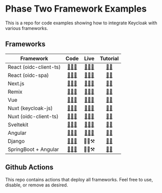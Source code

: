 # Phase Two Framework Examples

This is a repo for code examples showing how to integrate Keycloak with various frameworks.

## Frameworks

| Framework              |                    Code                     |                             Live                             |                                   Tutorial                                    |
| ---------------------- | :-----------------------------------------: | :----------------------------------------------------------: | :---------------------------------------------------------------------------: |
| React (oidc-client-ts) | [🧑‍💻📁](./frameworks/reactjs/oidc-client-ts) |      [👩‍💻🚀](https://phasetwo-react-example.vercel.app)       | [👩‍🏫](https://phasetwo.io/blog/instant-user-managemenet-and-sso-for-reactjs/)  |
| React (oidc-spa)       |    [🧑‍💻📁](./frameworks/reactjs/oidc-spa)    |  [👩‍💻🚀](https://phasetwo-react-oidcspa-example.vercel.app/)  |                                    [👩‍🏫](#)                                    |
| Next.js                |        [🧑‍💻📁](./frameworks/nextjs/)         |      [👩‍💻🚀](https://phasetwo-nextjs-example.vercel.app)      |  [👩‍🏫](https://phasetwo.io/blog/instant-user-managemenet-and-sso-for-nextjs/)  |
| Remix                  |         [🧑‍💻📁](./frameworks/remix/)         |      [👩‍💻🚀](https://phasetwo-remix-example.vercel.app)       |   [👩‍🏫](https://phasetwo.io/blog/instant-user-management-and-sso-for-remix/)   |
| Vue                    |          [🧑‍💻📁](./frameworks/vue/)          |       [👩‍💻🚀](https://phasetwo-vue-example.vercel.app)        |   [👩‍🏫](https://phasetwo.io/blog/instant-user-managemenet-and-sso-for-vue/)    |
| Nuxt (keycloak-js)     |   [🧑‍💻📁](./frameworks/nuxt/keycloak-js/)    | [👩‍💻🚀](https://phasetwo-nuxt-keycloakjs-example.vercel.app/) |   [👩‍🏫](https://phasetwo.io/blog/instant-user-managemenet-and-sso-for-nuxt/)   |
| Nuxt (oidc-client-ts)  |  [🧑‍💻📁](./frameworks/nuxt/oidc-client-ts/)  |    [👩‍💻🚀](https://phasetwo-nuxt-oidc-example.vercel.app/)    |   [👩‍🏫](https://phasetwo.io/blog/instant-user-managemenet-and-sso-for-nuxt/)   |
| Sveltekit              |       [🧑‍💻📁](./frameworks/sveltekit/)       |    [👩‍💻🚀](https://phasetwo-sveltekit-example.vercel.app)     | [👩‍🏫](https://phasetwo.io/blog/instant-user-management-and-sso-for-sveltekit/) |
| Angular                |        [🧑‍💻📁](./frameworks/angular/)        |     [👩‍💻🚀](https://phasetwo-angular-example.vercel.app)      |  [👩‍🏫](https://phasetwo.io/blog/instant-user-management-and-sso-for-angular/)  |
| Django                 |        [🧑‍💻📁](./frameworks/django/)         |                             👩‍💻⚒️                             |                 [👩‍🏫](https://phasetwo.io/blog/secure-django/)                 |
| SpringBoot + Angular   | [🧑‍💻📁](./frameworks/spring-boot-keycloak/)  |                             👩‍💻⚒️                             |              [👩‍🏫](https://phasetwo.io/blog/secure-spring-boot/)               |

## Github Actions

This repo contains actions that deploy all frameworks. Feel free to use, disable, or remove as desired.
